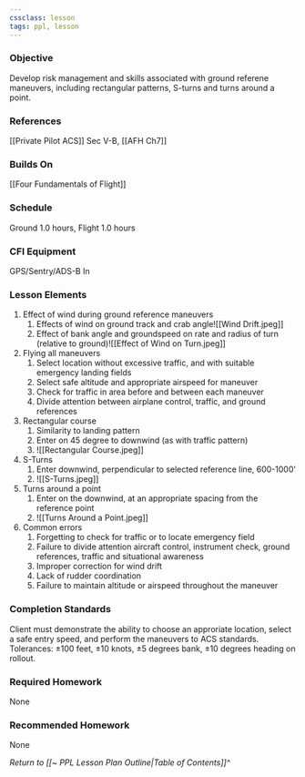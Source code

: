 ```yaml
---
cssclass: lesson
tags: ppl, lesson
---
```

### Objective
Develop risk management and skills associated with ground referene maneuvers, including rectangular patterns, S-turns and turns around a point.

### References
[[Private Pilot ACS]] Sec V-B, [[AFH Ch7]]

### Builds On
[[Four Fundamentals of Flight]]

### Schedule
Ground 1.0 hours, Flight 1.0 hours

### CFI Equipment
GPS/Sentry/ADS-B In

### Lesson Elements
1. Effect of wind during ground reference maneuvers
	1. Effects of wind on ground track and crab angle![[Wind Drift.jpeg]]
	2. Effect of bank angle and groundspeed on rate and radius of turn (relative to ground)![[Effect of Wind on Turn.jpeg]]
2. Flying all maneuvers
	1. Select location without excessive traffic, and with suitable emergency landing fields
	2. Select safe altitude and appropriate airspeed for maneuver
	3. Check for traffic in area before and between each maneuver
	4. Divide attention between airplane control, traffic, and ground references
3. Rectangular course
	1. Similarity to landing pattern
	2. Enter on 45 degree to downwind (as with traffic pattern)
	3. ![[Rectangular Course.jpeg]]
4. S-Turns
	1. Enter downwind, perpendicular to selected reference line, 600-1000'
	2. ![[S-Turns.jpeg]]
5. Turns around a point
	1. Enter on the downwind, at an appropriate spacing from the reference point
	2. ![[Turns Around a Point.jpeg]]
6. Common errors
	1. Forgetting to check for traffic or to locate emergency field
	2. Failure to divide attention aircraft control, instrument check, ground references, traffic and situational awareness
	3. Improper correction for wind drift
	4. Lack of rudder coordination
	5. Failure to maintain altitude or airspeed throughout the maneuver

### Completion Standards
Client must demonstrate the ability to choose an approriate location, select a safe entry speed, and perform the maneuvers to ACS standards. Tolerances: &plusmn;100 feet, &plusmn;10 knots, &plusmn;5 degrees bank, &plusmn;10 degrees heading on rollout.

### Required Homework
 None

### Recommended Homework
None

*Return to [[~ PPL Lesson Plan Outline|Table of Contents]]^*